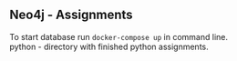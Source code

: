 ## Neo4j - Assignments

To start database run `docker-compose up` in command line. \
python - directory with finished python assignments.
